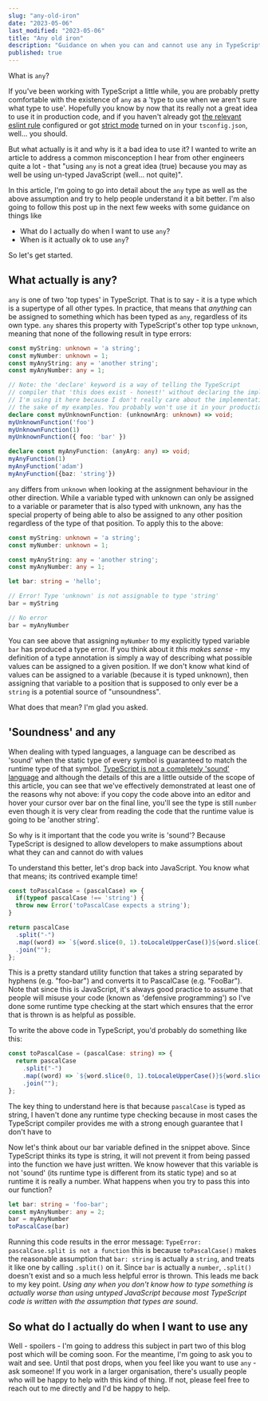 ```yaml
---
slug: "any-old-iron"
date: "2023-05-06"
last_modified: "2023-05-06"
title: "Any old iron"
description: "Guidance on when you can and cannot use any in TypeScript"
published: true
---
```


What is `any`?

If you've been working with TypeScript a little while, you are probably pretty comfortable with the existence of `any` as a 'type to use when we aren't sure what type to use'. Hopefully you know by now that its really not a great idea to use it in production code, and if you haven't already got [the relevant eslint rule](https://typescript-eslint.io/rules/no-explicit-any/) configured or got [strict mode](https://www.typescriptlang.org/tsconfig#strict) turned on in your `tsconfig.json`, well... you should.

But what actually is it and why is it a bad idea to use it? I wanted to write an article to address a common misconception I hear from other engineers quite a lot - that "using `any` is not a great idea (true) because you may as well be using un-typed JavaScript (well... not quite)".

In this article, I'm going to go into detail about the `any` type as well as the above assumption and try to help people understand it a bit better. I'm also going to follow this post up in the next few weeks with some guidance on things like

- What do I actually do when I want to use `any`?
- When is it actually ok to use `any`?

So let's get started.

## What actually is any?

`any` is one of two 'top types' in TypeScript. That is to say - it is a type which is a supertype of all other types. In practice, that means that _anything_ can be assigned to something which has been typed as `any`, regardless of its own type. `any` shares this property with TypeScript's other top type `unknown`, meaning that none of the following result in type errors:

```TypeScript
const myString: unknown = 'a string';
const myNumber: unknown = 1;
const myAnyString: any = 'another string';
const myAnyNumber: any = 1;

// Note: the 'declare' keyword is a way of telling the TypeScript
// compiler that 'this does exist - honest!' without declaring the implementation
// I'm using it here because I don't really care about the implementation code for
// the sake of my examples. You probably won't use it in your production code though
declare const myUnknownFunction: (unknownArg: unknown) => void;
myUnknownFunction('foo')
myUnknownFunction(1)
myUnknownFunction({ foo: 'bar' })

declare const myAnyFunction: (anyArg: any) => void;
myAnyFunction(1)
myAnyFunction('adam')
myAnyFunction({baz: 'string'})
```

`any` differs from `unknown` when looking at the assignment behaviour in the other direction. While a variable typed with unknown can only be assigned to a variable or parameter that is also typed with unknown, any has the special property of being able to also be assigned to any other position regardless of the type of that position. To apply this to the above:

```TypeScript
const myString: unknown = 'a string';
const myNumber: unknown = 1;

const myAnyString: any = 'another string';
const myAnyNumber: any = 1;

let bar: string = 'hello';

// Error! Type 'unknown' is not assignable to type 'string'
bar = myString

// No error
bar = myAnyNumber
```

You can see above that assigning `myNumber` to my explicitly typed variable `bar` has produced a type error. If you think about it _this makes sense_ - my definition of a type annotation is simply a way of describing what possible values can be assigned to a given position. If we don't know what kind of values can be assigned to a variable (because it is typed unknown), then assigning that variable to a position that is supposed to only ever be a `string` is a potential source of "unsoundness".

What does that mean? I'm glad you asked.

## 'Soundness' and any

When dealing with typed languages, a language can be described as 'sound' when the static type of every symbol is guaranteed to match the runtime type of that symbol. [TypeScript is not a completely 'sound' language](https://effectivetypescript.com/2021/05/06/unsoundness/) and although the details of this are a little outside of the scope of this article, you can see that we've effectively demonstrated at least one of the reasons why not above: if you copy the code above into an editor and hover your cursor over bar on the final line, you'll see the type is still `number` even though it is very clear from reading the code that the runtime value is going to be 'another string'.

So why is it important that the code you write is 'sound'? Because TypeScript is designed to allow developers to make assumptions about what they can and cannot do with values

To understand this better, let's drop back into JavaScript. You know what that means; its contrived example time!

```TypeScript
const toPascalCase = (pascalCase) => {
  if(typeof pascalCase !== 'string') {
  throw new Error('toPascalCase expects a string');
}

return pascalCase
  .split("-")
  .map((word) => `${word.slice(0, 1).toLocaleUpperCase()}${word.slice(1)}`)
  .join("");
};
```

This is a pretty standard utility function that takes a string separated by hyphens (e.g. "foo-bar") and converts it to PascalCase (e.g. "FooBar"). Note that since this is JavaScript, it's always good practice to assume that people will misuse your code (known as 'defensive programming') so I've done some runtime type checking at the start which ensures that the error that is thrown is as helpful as possible.

To write the above code in TypeScript, you'd probably do something like this:

```TypeScript
const toPascalCase = (pascalCase: string) => {
  return pascalCase
    .split("-")
    .map((word) => `${word.slice(0, 1).toLocaleUpperCase()}${word.slice(1)}`)
    .join("");
};
```

The key thing to understand here is that because `pascalCase` is typed as string, I haven't done any runtime type checking because in most cases the TypeScript compiler provides me with a strong enough guarantee that I don't have to

Now let's think about our bar variable defined in the snippet above. Since TypeScript thinks its type is string, it will not prevent it from being passed into the function we have just written. We know however that this variable is not 'sound' (its runtime type is different from its static type) and so at runtime it is really a number. What happens when you try to pass this into our function?

```TypeScript
let bar: string = 'foo-bar';
const myAnyNumber: any = 2;
bar = myAnyNumber
toPascalCase(bar)
```

Running this code results in the error message: `TypeError: pascalCase.split is not a function` this is because `toPascalCase()` makes the reasonable assumption that `bar: string` is actually a `string`, and treats it like one by calling `.split()` on it. Since `bar` is actually a `number`, `.split()` doesn't exist and so a much less helpful error is thrown. This leads me back to my key point. _Using any when you don't know how to type something is actually worse than using untyped JavaScript because most TypeScript code is written with the assumption that types are sound_.

## So what do I actually do when I want to use any

Well - spoilers - I'm going to address this subject in part two of this blog post which will be coming soon. For the meantime, I'm going to ask you to wait and see. Until that post drops, when you feel like you want to use `any` - ask someone! If you work in a larger organisation, there's usually people who will be happy to help with this kind of thing. If not, please feel free to reach out to me directly and I'd be happy to help.
